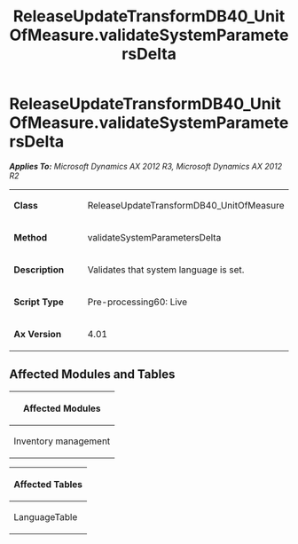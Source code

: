﻿---
title: ReleaseUpdateTransformDB40_UnitOfMeasure.validateSystemParametersDelta
TOCTitle: ReleaseUpdateTransformDB40_UnitOfMeasure.validateSystemParametersDelta
ms:assetid: 049b101b-00d8-e5c2-d9e8-3c1efe6a2da0
ms:mtpsurl: https://msdn.microsoft.com/en-us/library/JJ684700(v=AX.60)
ms:contentKeyID: 49706392
ms.date: 05/18/2015
mtps_version: v=AX.60
---

# ReleaseUpdateTransformDB40\_UnitOfMeasure.validateSystemParametersDelta 


_**Applies To:** Microsoft Dynamics AX 2012 R3, Microsoft Dynamics AX 2012 R2_

<table>
<colgroup>
<col style="width: 50%" />
<col style="width: 50%" />
</colgroup>
<tbody>
<tr class="odd">
<td><p><strong>Class</strong></p></td>
<td><p>ReleaseUpdateTransformDB40_UnitOfMeasure</p></td>
</tr>
<tr class="even">
<td><p><strong>Method</strong></p></td>
<td><p>validateSystemParametersDelta</p></td>
</tr>
<tr class="odd">
<td><p><strong>Description</strong></p></td>
<td><p>Validates that system language is set.</p></td>
</tr>
<tr class="even">
<td><p><strong>Script Type</strong></p></td>
<td><p>Pre-processing60: Live</p></td>
</tr>
<tr class="odd">
<td><p><strong>Ax Version</strong></p></td>
<td><p>4.01</p></td>
</tr>
</tbody>
</table>


## Affected Modules and Tables

<table>
<colgroup>
<col style="width: 100%" />
</colgroup>
<thead>
<tr class="header">
<th><p>Affected Modules</p></th>
</tr>
</thead>
<tbody>
<tr class="odd">
<td><p>Inventory management</p></td>
</tr>
</tbody>
</table>


<table>
<colgroup>
<col style="width: 100%" />
</colgroup>
<thead>
<tr class="header">
<th><p>Affected Tables</p></th>
</tr>
</thead>
<tbody>
<tr class="odd">
<td><p>LanguageTable</p></td>
</tr>
</tbody>
</table>

  


